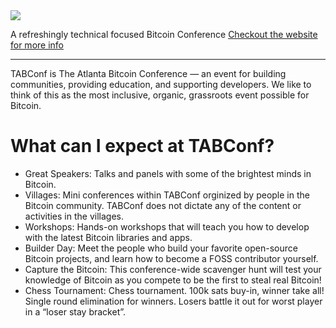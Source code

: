 <img src="https://github.com/TABConf/2023.tabconf.com/blob/main/assets/img/TABConf_Black_Medium.png">

A refreshingly technical focused Bitcoin Conference
[Checkout the website for more info](https://2023.tabconf.com/)

----

TABConf is The Atlanta Bitcoin Conference — an event for building communities, providing education, and supporting developers. We like to think of this as the most inclusive, organic, grassroots event possible for Bitcoin.

# What can I expect at TABConf?

- Great Speakers: Talks and panels with some of the brightest minds in Bitcoin.
- Villages: Mini conferences within TABConf orginized by people in the Bitcoin community. TABConf does not dictate any of the content or activities in the villages.
- Workshops: Hands-on workshops that will teach you how to develop with the latest Bitcoin libraries and apps.
- Builder Day: Meet the people who build your favorite open-source Bitcoin projects, and learn how to become a FOSS contributor yourself.
- Capture the Bitcoin: This conference-wide scavenger hunt will test your knowledge of Bitcoin as you compete to be the first to steal real Bitcoin!
- Chess Tournament: Chess tournament. 100k sats buy-in, winner take all! Single round elimination for winners. Losers battle it out for worst player in a “loser stay bracket”.

